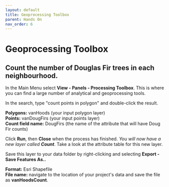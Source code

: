 ```yaml
---
layout: default
title: Geoprocessing Toolbox
parent: Hands On
nav_order: 6
---
```


# Geoprocessing Toolbox

## Count the number of Douglas Fir trees in each neighbourhood.
In the Main Menu select **View - Panels - Processing Toolbox**. This is where you can find a large number of analytical and geoprocessing tools.

In the search, type "count points in polygon" and double-click the result.

**Polygons:** vanHoods (your input polygon layer)   
**Points:** vanDougFirs (your input points layer)   
**Count field name:** DougFirs (the name of the attribute that will have Doug Fir counts)

Click **Run**, then **Close** when the process has finished. *You will now have a new layer called **Count***. Take a look at the attribute table for this new layer.

Save this layer to your data folder by right-clicking and selecting **Export - Save Features As..**

**Format:** Esri Shapefile    
**File name:** navigate to the location of your project's data and save the file as **vanHoodsCount**.

